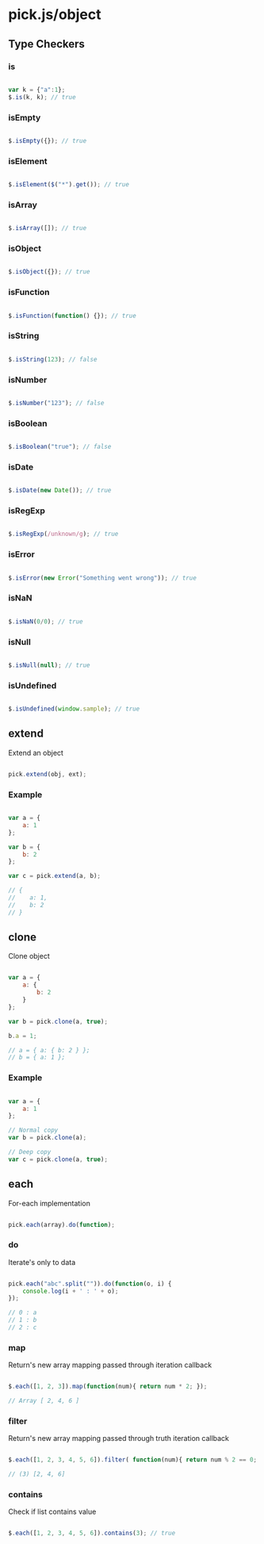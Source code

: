 # pick.js/object

## Type Checkers

### is

```js

var k = {"a":1};
$.is(k, k); // true

```

### isEmpty

```js

$.isEmpty({}); // true

```

### isElement

```js

$.isElement($("*").get()); // true

```

### isArray

```js

$.isArray([]); // true

```

### isObject

```js

$.isObject({}); // true

```

### isFunction

```js

$.isFunction(function() {}); // true

```

### isString

```js

$.isString(123); // false

```

### isNumber

```js

$.isNumber("123"); // false

```

### isBoolean

```js

$.isBoolean("true"); // false

```

### isDate

```js

$.isDate(new Date()); // true

```

### isRegExp

```js

$.isRegExp(/unknown/g); // true

```

### isError

```js

$.isError(new Error("Something went wrong")); // true

```

### isNaN

```js

$.isNaN(0/0); // true

```

### isNull

```js

$.isNull(null); // true

```

### isUndefined

```js

$.isUndefined(window.sample); // true

```

## extend

Extend an object

```js

pick.extend(obj, ext);

```

### Example

```js

var a = {
    a: 1
};

var b = {
    b: 2
};

var c = pick.extend(a, b);

// {
//    a: 1,
//    b: 2
// }

```

## clone

Clone object

```js

var a = {
    a: {
        b: 2
    }
};

var b = pick.clone(a, true);

b.a = 1;

// a = { a: { b: 2 } };
// b = { a: 1 };

```

### Example

```js

var a = {
    a: 1
};

// Normal copy
var b = pick.clone(a);

// Deep copy
var c = pick.clone(a, true);

```

## each

For-each implementation

```js

pick.each(array).do(function);


```

### do

Iterate's only to data

```js

pick.each("abc".split("")).do(function(o, i) {
    console.log(i + ' : ' + o);
});

// 0 : a
// 1 : b
// 2 : c

```

### map

Return's new array mapping passed through iteration callback

```js

$.each([1, 2, 3]).map(function(num){ return num * 2; });

// Array [ 2, 4, 6 ]

```

### filter

Return's new array mapping passed through truth iteration callback

```js

$.each([1, 2, 3, 4, 5, 6]).filter( function(num){ return num % 2 == 0; });

// (3) [2, 4, 6]

```

### contains

Check if list contains value

```js

$.each([1, 2, 3, 4, 5, 6]).contains(3); // true

```
